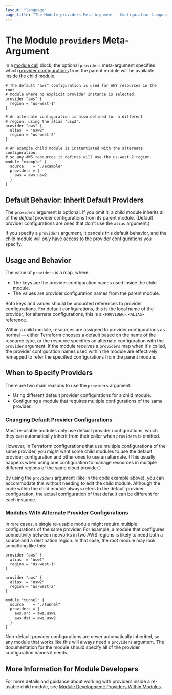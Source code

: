 ```yaml
---
layout: "language"
page_title: "The Module providers Meta-Argument - Configuration Language"
---
```


# The Module `providers` Meta-Argument

In a [module call](/docs/configuration/blocks/modules/syntax.html) block, the
optional `providers` meta-argument specifies which
[provider configurations](/docs/configuration/providers.html) from the parent
module will be available inside the child module.

```hcl
# The default "aws" configuration is used for AWS resources in the root
# module where no explicit provider instance is selected.
provider "aws" {
  region = "us-west-1"
}

# An alternate configuration is also defined for a different
# region, using the alias "usw2".
provider "aws" {
  alias  = "usw2"
  region = "us-west-2"
}

# An example child module is instantiated with the alternate configuration,
# so any AWS resources it defines will use the us-west-2 region.
module "example" {
  source    = "./example"
  providers = {
    aws = aws.usw2
  }
}
```

## Default Behavior: Inherit Default Providers

The `providers` argument is optional. If you omit it, a child module inherits
all of the _default_ provider configurations from its parent module. (Default
provider configurations are ones that don't use the `alias` argument.)

If you specify a `providers` argument, it cancels this default behavior, and the
child module will _only_ have access to the provider configurations you specify.

## Usage and Behavior

The value of `providers` is a map, where:

- The keys are the provider configuration names used inside the child module.
- The values are provider configuration names from the parent module.

Both keys and values should be unquoted references to provider configurations.
For default configurations, this is the local name of the provider; for
alternate configurations, this is a `<PROVIDER>.<ALIAS>` reference.

Within a child module, resources are assigned to provider configurations as
normal — either Terraform chooses a default based on the name of the resource
type, or the resource specifies an alternate configuration with the `provider`
argument. If the module receives a `providers` map when it's called, the
provider configuration names used within the module are effectively remapped to
refer the specified configurations from the parent module.

## When to Specify Providers

There are two main reasons to use the `providers` argument:

- Using different default provider configurations for a child module.
- Configuring a module that requires multiple configurations of the same provider.

### Changing Default Provider Configurations

Most re-usable modules only use default provider configurations, which they can
automatically inherit from their caller when `providers` is omitted.

However, in Terraform configurations that use multiple configurations of the
same provider, you might want some child modules to use the default provider
configuration and other ones to use an alternate. (This usually happens when
using one configuration to manage resources in multiple different regions of the
same cloud provider.)

By using the `providers` argument (like in the code example above), you can
accommodate this without needing to edit the child module. Although the code
within the child module always refers to the default provider configuration, the
actual configuration of that default can be different for each instance.

### Modules With Alternate Provider Configurations

In rare cases, a single re-usable module might require multiple configurations
of the same provider. For example, a module that configures connectivity between
networks in two AWS regions is likely to need both a source and a destination
region. In that case, the root module may look something like this:

```hcl
provider "aws" {
  alias  = "usw1"
  region = "us-west-1"
}

provider "aws" {
  alias  = "usw2"
  region = "us-west-2"
}

module "tunnel" {
  source    = "./tunnel"
  providers = {
    aws.src = aws.usw1
    aws.dst = aws.usw2
  }
}
```

Non-default provider configurations are never automatically inherited, so any
module that works like this will always need a `providers` argument. The
documentation for the module should specify all of the provider configuration
names it needs.

## More Information for Module Developers

For more details and guidance about working with providers inside a re-usable
child module, see
[Module Development: Providers Within Modules](/docs/modules/providers.html).
